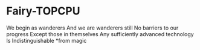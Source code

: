 # Fairy-TOPCPU
We begin as wanderers
And we are wanderers still
No barriers to our progress
Except those in themselves
Any sufficiently advanced technology
Is Indistinguishable
*from magic
